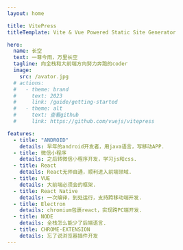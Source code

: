 ```yaml
---
layout: home

title: VitePress
titleTemplate: Vite & Vue Powered Static Site Generator

hero:
  name: 长空
  text: 一尊今雨，万里长空
  tagline: 向全栈和大前端方向努力奔跑的coder
  image: 
    src: /avator.jpg
  # actions:
  #   - theme: brand
  #     text: 2023
  #     link: /guide/getting-started
  #   - theme: alt
  #     text: 查看github
  #     link: https://github.com/vuejs/vitepress

features:
  - title: "ANDROID"
    details: 早年的android开发者，用java语言，写移动APP.
  - title: 微信小程序
    details: 之后转微信小程序开发，学习js和css.
  - title: React
    details: React无师自通，顺利进入前端领域.
  - title: VUE
    details: 大前端必须会的框架.
  - title: React Native
    details: 一次编译，到处运行，支持跨移动端开发.
  - title: Electron
    details: chromium包裹react，实现跨PC端开发.
  - title: NODE
    details: 全栈怎么能少了后端语言.
  - title: CHROME-EXTENSION
    details: 忘了说浏览器插件开发
---
```

